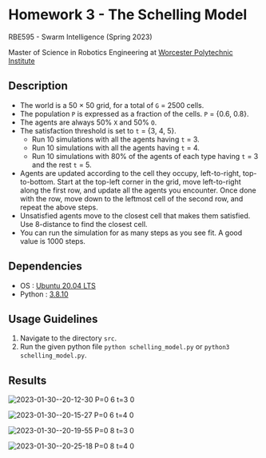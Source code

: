 # Homework 3 - The Schelling Model

RBE595 - Swarm Intelligence (Spring 2023)

Master of Science in Robotics Engineering at [Worcester Polytechnic Institute](https://www.wpi.edu/)

## Description
- The world is a 50 × 50 grid, for a total of `G` = 2500 cells.
- The population `P` is expressed as a fraction of the cells. `P` = {0.6, 0.8}.
- The agents are always 50% `X` and 50% `O`.
- The satisfaction threshold is set to `t` = {3, 4, 5}.
    - Run 10 simulations with all the agents having `t` = 3.
    - Run 10 simulations with all the agents having `t` = 4.
    - Run 10 simulations with 80% of the agents of each type having `t` = 3 and the rest `t` = 5.
- Agents are updated according to the cell they occupy, left-to-right, top-to-bottom. Start at the top-left corner in the grid, move left-to-right along the first row, and update all the agents you encounter. Once done with the row, move down to the leftmost cell of the second row, and repeat the above steps.
- Unsatisfied agents move to the closest cell that makes them satisfied. Use 8-distance to find the closest cell.
- You can run the simulation for as many steps as you see fit. A good value is 1000 steps.

## Dependencies
- OS : [Ubuntu 20.04 LTS](https://releases.ubuntu.com/20.04/)
- Python : [3.8.10](https://www.python.org/downloads/release/python-3810/)

## Usage Guidelines
1. Navigate to the directory `src`.
2. Run the given python file `python schelling_model.py` or `python3 schelling_model.py`.

## Results

![2023-01-30--20-12-30 P=0 6 t=3 0](https://github.com/ranebhushan/swarm_workspace/assets/34753789/d6a9642c-a7cd-4700-b249-58dc63fa2c7b)

![2023-01-30--20-15-27 P=0 6 t=4 0](https://github.com/ranebhushan/swarm_workspace/assets/34753789/da76adb2-ac44-466d-ac24-6e603f6cbf95)

![2023-01-30--20-19-55 P=0 8 t=3 0](https://github.com/ranebhushan/swarm_workspace/assets/34753789/d630129f-21c9-4878-9a25-b46758d139c2)

![2023-01-30--20-25-18 P=0 8 t=4 0](https://github.com/ranebhushan/swarm_workspace/assets/34753789/9458bc91-db3e-4b54-8224-519c976b20e5)

